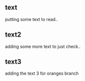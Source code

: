 ## text
putting some text to read..

## text2 
adding some more text to just check..

## text3
adding the text 3 for oranges branch